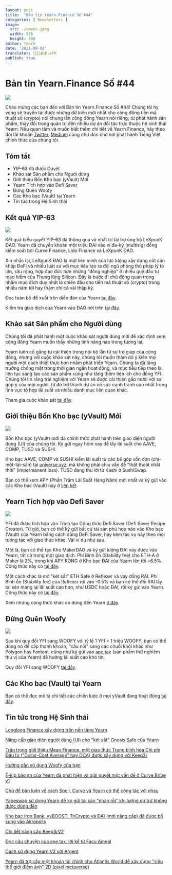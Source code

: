 ```yaml
---
layout: post
title:  "Bản tin Yearn.Finance Số #44"
categories: [ Newsletters ]
image:
  src: ./cover.jpeg
  width: 576
  height: 288
author: Yearn
date: '2021-09-02'
translator: 🤖💵💵💰💰.eth
publish: true
---
```


# Bản tin Yearn.Finance Số #44

![](/_newsletters/Yearn-Finance-Newsletter-44/image1_vn.jpg)

Chào mừng các bạn đến với Bản tin Yearn.Finance Số #44! Chúng tôi hy vọng sẽ truyền tải được những dữ kiện mới nhất cho cộng đồng tiền mã thuật số (crypto) nói chung lẫn cộng đồng Yearn nói riêng; từ phát hành sản phẩm, thay đổi trong quản trị đến nhiều dự án đối tác trực thuộc hệ sinh thái Yearn. Nếu quan tâm và muốn biết thêm chi tiết về Yearn.Finance, hãy theo dõi tài khoản [Twitter](https://twitter.com/iearnfinance), [Medium](https://medium.com/iearn) cũng như đón chờ nơi phát hành Tiếng Việt chính thức của chúng tôi.

## **Tóm tắt**

- YIP-63 đã được Duyệt
- Khảo sát Sản phẩm cho Người dùng
- Giới thiệu Bốn Kho bạc (yVault) Mới
- Yearn Tích hợp vào Defi Saver
- Đừng Quên Woofy
- Các Kho bạc (Vault) tại Yearn
- Tin tức trong Hệ Sinh thái

## **Kết quả YIP-63**

![](/_newsletters/Yearn-Finance-Newsletter-44/image2.jpg)

Kết quả biểu quyết YIP-63 đã thông qua và nhất trí tài trợ ủng hộ LeXpunK ĐAO. Yearn đã chuyển khoản một triệu ĐAI vào ví đa-ký (multisig) đồng kiểm soát bởi Curve Finance, Lido Finance và LeXpunK ĐAO.

Xin nhắc lại, LeXpunK ĐAO là một liên minh của lực lượng xây dựng cốt cán khắp ĐeFi và nhiều luật sư với mục tiêu tạo ra đội ngũ phòng thủ pháp lý to lớn, sâu rộng, hợp đạo đức hơn những "đồng nghiệp" ở nhiều quỹ đầu tư mạo hiểm của Thung lũng Silicon. Đây là bước đi chủ động quan trọng nhằm mục đích duy nhất là chiến đấu cho tiền mã thuật số (crypto) trong nhiều năm tới hay thậm chí cả vài thập kỷ.

Đọc toàn bộ đề xuất trên diễn đàn của Yearn [tại đây](https://gov.yearn.finance/t/yip-63-fund-builder-first-legal-activism-dao/11280).

Kiểm tra giao dịch của Yearn vào ĐAO nói trên [tại đây](https://etherscan.io/tx/0x0ec0fc55d6dc51b426a254bf2d6de138b1b9a1c3031f4ab3a7b39439fa004392).

## **Khảo sát Sản phẩm cho Người dùng**

Chúng tôi đã phát hành một cuộc khảo sát người dùng mới để xác định xem cộng đồng Yearn muốn thấy những tính năng nào trong tương lai.
  
Yearn luôn cố gắng tự cải thiện trong nội bộ lẫn từ sự trợ giúp của cộng đồng, nhưng với cuộc khảo sát này, chúng tôi muốn thăm dò ý kiến mọi người một cách thiết thực hơn nhằm phát triển Yearn. Chúng ta đã tăng trưởng chóng mặt trong thời gian ngắn hoạt động, và mục tiêu tiếp theo là liên tục sáng tạo các sản phẩm cũng như tăng thêm tiện ích cho đồng YFI. Chúng tôi tin rằng trải nghiệm với Yearn sẽ được cải thiện gấp mười với sự góp ý của mọi người, từ đó trở thành dự án có sức cạnh tranh cao nhất trong lĩnh vực tổ hợp lãi suất và nhiều danh mục liên quan khác.

Tham gia cuộc khảo sát [tại đây](https://yearnfinance.typeform.com/to/ojp3J8gn).

## **Giới thiệu Bốn Kho bạc (yVault) Mới**

![](/_newsletters/Yearn-Finance-Newsletter-44/image3.jpg)

Bốn Kho bạc (yVault) mới đã chính thức phát hành trên giao diện người dùng (UI) của chúng tôi. Ký gửi ngay hôm nay để lấy lãi suất cho AAVE, COMP, TUSD và SUSHI. 
  
Kho bạc AAVE, COMP và SUSHI kiếm lãi suất từ các bể góp vốn đơn (chỉ-một-tài-sản) tại [universe.xyz](https://universe.xyz/polymorphs), mà không phải chịu vấn đề "thất thoát nhất thời" (impermanent loss). TUSD đang thu lời từ Kashi ở SushiSwap.

Bạn có thể xem APY (Phần Trăm Lãi Suất Hàng Năm) mới nhất và ký gửi vào các Kho bạc (Vault) này ở [liên kết](https://yearn.finance/vaults).

## **Yearn Tích hợp vào Defi Saver**

![](/_newsletters/Yearn-Finance-Newsletter-44/image4.jpg)

YFI đã được tích hợp vào Trình tạo Công thức Defi Saver (Defi Saver Recipe Creator). Từ giờ, bạn có thể ký gửi bất cứ tài sản phù hợp nào vào Kho bạc (Vault) của Yearn bằng cách dùng DeFi Saver, hay kèm tác vụ này theo mọi tương tác với giao thức khác. Vài ví dụ như sau.
  
Một là, bạn có thể tạo Kho MakerDAO và ký gửi lượng ĐAI vay được vào Yearn, tất cả trong một giao dịch. Phí Bình ổn (Stability fee) cho ETH-A ở Maker là 2%, trong khi APY RÒNG ở Kho bạc ĐAI của Yearn lên tới ~6.5%. Công thức này có [tại đây](https://app.defisaver.com/recipes/create?recipe=V3JhcEV0aEFjdGlvbiwyMDtSZWZsZXhlck9wZW5TYWZlQWN0aW9uLEVUSC1BO1JlZmxleGVyU3VwcGx5QWN0aW9uLCQyLHJlY2lwZSxBbGwgYXZhaWxhYmxlO1JlZmxleGVyR2VuZXJhdGVBY3Rpb24sJDIsNjY2NixyZWNpcGU7U2VsbEFjdGlvbiwweDAzYWI0NTg2MzQ5MTBhYWQyMGVmNWYxYzhlZTk2ZjFkNmFjNTQ5MTkscmVjaXBlLDY2NjYsMHhBMGI4Njk5MWM2MjE4YjM2YzFkMTlENGEyZTlFYjBjRTM2MDZlQjQ4LHJlY2lwZSwxO1llYXJuU3VwcGx5QWN0aW9uLDB4QTBiODY5OTFjNjIxOGIzNmMxZDE5RDRhMmU5RWIwY0UzNjA2ZUI0OCxyZWNpcGUsQWxsIGF2YWlsYWJsZSx3YWxsZXQ%3D).

Một cách khác là mở "két sắt" ETH Safe ở Reflexer và vay đồng RAI. Phí Bình ổn (Stability fee) của Reflexer rơi vào -0.5% và bạn có thể đổi RAI lấy tài sản mang lại lãi suất cao hơn, như USDC hoặc ĐAI, rồi ký gửi vào Yearn. Công thức này có [tại đây](https://app.defisaver.com/recipes/create?recipe=V3JhcEV0aEFjdGlvbiwyMDtSZWZsZXhlck9wZW5TYWZlQWN0aW9uLEVUSC1BO1JlZmxleGVyU3VwcGx5QWN0aW9uLCQyLHJlY2lwZSxBbGwgYXZhaWxhYmxlO1JlZmxleGVyR2VuZXJhdGVBY3Rpb24sJDIsNjY2NixyZWNpcGU7U2VsbEFjdGlvbiwweDAzYWI0NTg2MzQ5MTBhYWQyMGVmNWYxYzhlZTk2ZjFkNmFjNTQ5MTkscmVjaXBlLDY2NjYsMHhBMGI4Njk5MWM2MjE4YjM2YzFkMTlENGEyZTlFYjBjRTM2MDZlQjQ4LHJlY2lwZSwxO1llYXJuU3VwcGx5QWN0aW9uLDB4QTBiODY5OTFjNjIxOGIzNmMxZDE5RDRhMmU5RWIwY0UzNjA2ZUI0OCxyZWNpcGUsQWxsIGF2YWlsYWJsZSx3YWxsZXQ%3D).

Xem những công thức khác có dùng đến Yearn [ở đây](https://app.defisaver.com/).

## **Đừng Quên Woofy**

![](/_newsletters/Yearn-Finance-Newsletter-44/image5.jpg)

Sau khi quy đổi YFI sang WOOFY với tỷ lệ 1&nbsp;YFI&nbsp;=&nbsp;1&nbsp;triệu&nbsp;WOOFY, bạn có thể dùng nó để cấp thanh khoản, "cầu nối" sang các chuỗi khối khác như Polygon hay Fantom, cũng như ký gửi vào [ape.tax](https://ape.tax/) (sản phẩm thử nghiệm thú vị của Yearn) để hưởng lãi suất cao khó tin.
  
Quy đổi YFI sang WOOFY [tại đây](https://woofy.finance/).

## **Các Kho bạc (Vault) tại Yearn**

Bạn có thể đọc mô tả chi tiết các chiến lược ở mọi yVault đang hoạt động [tại đây](https://medium.com/yearn-state-of-the-vaults/the-vaults-at-yearn-9237905ffed3).

## **Tin tức trong Hệ Sinh thái**

[Longlong Finance xây dựng trên nền tảng Yearn](https://twitter.com/longlongfinance/status/1424889905877069826)

[Nâng cấp giao diện người dùng (UI) cho "két sắt" Gnosis Safe của Yearn](https://twitter.com/seanmacaonghais/status/1427229450773618695?s=21)

[Trân trọng giới thiệu Mean Finance, một giao thức Trung bình hóa Chi phí Đầu tư ("Dollar-Cost Average" hay DCA) được xây dựng với Keep3r](https://twitter.com/mean_fi/status/1422947694444785666?s=21)

[Hướng dẫn sử dụng Woofy của bạn](https://twitter.com/cryptannews/status/1426489521911177217?s=21)

[Ê-kíp bảo an của Yearn đã phát hiện và giải quyết một vấn đề ở Curve Bribe v1](https://twitter.com/bantg/status/1426629982328180737?s=21)

[Chủ đề bàn luận về cách Spell, Curve và Yearn có thể cộng tác với nhau](https://twitter.com/danielesesta/status/1426547097415913476?s=21)

[Yapeswap sử dụng Yearn để ký gửi tài sản "nhàn rỗi" khi lượng dự trữ không được dùng đến](https://twitter.com/yapeswap/status/1427270229839605761)

[Kho bạc Iron Bank, yvBOOST, TriCrypto và ĐAI (mới nâng cấp) đã được bổ sung vào Akropolis](https://twitter.com/akropolisio/status/1427258414229442563)

[Chi tiết nâng cấp Keep3rV2](https://twitter.com/AndreCronjeTech/status/1429021091218006023)

[Đọc câu chuyện của ape.tax, lời kể từ Facu Ameal](https://twitter.com/fameal/status/1428382076064174080?s=20)

[Cách sử dụng Yearn V2 với Argent](https://twitter.com/argentHQ/status/1431205382865760257)

[Yearn đã trợ cấp một khoản tài chính cho Atlantis World để xây dựng "siêu thế giới điểm ảnh" 2D (pixel metaverse)](https://twitter.com/iearnfinance/status/1432387438014435332)

